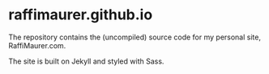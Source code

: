 raffimaurer.github.io
=====================

The repository contains the (uncompiled) source code for my personal site, RaffiMaurer.com.

The site is built on Jekyll and styled with Sass.